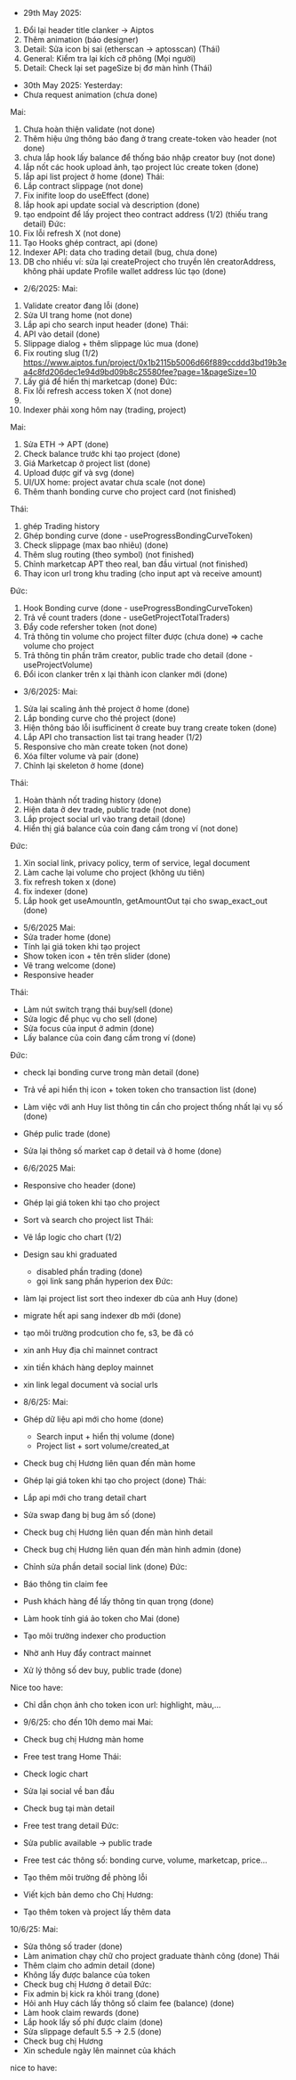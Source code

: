 - 29th May 2025:
1. Đổi lại header title clanker -> Aiptos
2. Thêm animation (báo designer) 
3. Detail: Sửa icon bị sai (etherscan -> aptosscan) (Thái)
4. General: Kiểm tra lại kích cỡ phông (Mọi người)
5. Detail: Check lại set pageSize bị đơ màn hình (Thái)

- 30th May 2025:
Yesterday:
- Chưa request animation (chưa done)

Mai:
1. Chưa hoàn thiện validate (not done)
2. Thêm hiệu ứng thông báo đang ở trang create-token vào header (not done)
3. chưa lắp hook lấy balance để thống báo nhập creator buy (not done)
4. lắp nốt các hook upload ảnh, tạo project lúc create token (done)
5. lắp api list project ở home (done)
Thái:
1. Lắp contract slippage (not done)
2. Fix inifite loop do useEffect (done)
3. lắp hook api update social và description (done)
4. tạo endpoint để lấy project theo contract address (1/2) (thiếu trang detail)
Đức:
1. Fix lỗi refresh X (not done)
2. Tạo Hooks ghép contract, api (done)
3. Indexer API: data cho trading detail (bug, chưa done)
4. DB cho nhiều ví: sửa lại createProject cho truyền lên creatorAddress, không phải update Profile wallet address lúc tạo (done)

- 2/6/2025:
Mai:
1. Validate creator đang lỗi (done)
2. Sửa UI trang home (not done)
3. Lắp api cho search input header (done)
Thái:
1. API vào detail (done)
2. Slippage dialog + thêm slippage lúc mua (done)
3. Fix routing slug (1/2)
https://www.aiptos.fun/project/0x1b2115b5006d66f889ccddd3bd19b3ea4c8fd206dec1e94d9bd09b8c25580fee?page=1&pageSize=10
4. Lấy giá để hiển thị marketcap (done)
Đức:
1. Fix lỗi refresh access token X (not done)
2. 
3. Indexer phải xong hôm nay (trading, project)

Mai:
1. Sửa ETH -> APT (done)
2. Check balance trước khi tạo project (done)
3. Giá Marketcap ở project list (done)
4. Upload được gif và svg (done)
5. UI/UX home: project avatar chưa scale (not done)
6. Thêm thanh bonding curve cho project card (not finished)

Thái:
1. ghép Trading history 
2. Ghép bonding curve (done - useProgressBondingCurveToken)
3. Check slippage (max bao nhiêu) (done)
4. Thêm slug routing (theo symbol) (not finished)
5. Chỉnh marketcap APT theo real, ban đầu virtual (not finished)
6. Thay icon url trong khu trading (cho input apt và receive amount)

Đức:
1. Hook Bonding curve (done - useProgressBondingCurveToken)
2. Trả về count traders (done - useGetProjectTotalTraders)
3. Đẩy code refersher token (not done)
4. Trả thông tin volume cho project filter được (chưa done) => cache volume cho project
5. Trả thông tin phần trăm creator, public trade cho detail (done - useProjectVolume) 
6. Đổi icon clanker trên x lại thành icon clanker mới (done)

- 3/6/2025:
Mai:
1. Sửa lại scaling ảnh thẻ project ở home (done)
2. Lắp bonding curve cho thẻ project (done)
3. Hiện thông báo lỗi isufficinent ở create buy trang create token (done)
4. Lắp API cho transaction list tại trang header (1/2)
5. Responsive cho màn create token (not done)
6. Xóa filter volume và pair  (done)
7. Chỉnh lại skeleton ở home (done)

Thái:
1. Hoàn thành nốt trading history (done)
3. Hiện data ở dev trade, public trade (not done)
4. Lắp project social url vào trang detail (done)
5. Hiển thị giá balance của coin đang cầm trong ví (not done)

Đức:
1. Xin social link, privacy policy, term of service, legal document
2. Làm cache lại volume cho project (không ưu tiên)
3. fix refresh token x (done)
4. fix indexer (done)
5. Lắp hook get useAmountIn, getAmountOut tại cho swap_exact_out (done)

- 5/6/2025
Mai:
- Sửa trader home (done)
- Tính lại giá token khi tạo project 
- Show token icon + tên trên slider (done)
- Vẽ trang welcome (done)
- Responsive header

Thái:
- Làm nút switch trạng thái buy/sell (done)
- Sửa logic để phục vụ cho sell (done)
- Sửa focus của input ở admin (done)
- Lấy balance của coin đang cầm trong ví (done)

Đức:
- check lại bonding curve trong màn detail (done)
- Trả về api hiển thị icon + token token cho transaction list (done)
- Làm việc với anh Huy list thông tin cần cho project thống nhất lại vụ số (done)
- Ghép pulic trade (done)
- Sửa lại thông số market cap ở detail và ở home (done)

- 6/6/2025
Mai:
- Responsive cho header (done)
- Ghép lại giá token khi tạo cho project
- Sort và search cho project list
Thái:
- Vẽ lắp logic cho chart (1/2)
- Design sau khi graduated 
  + disabled phần trading (done)
  + gọi link sang phần hyperion dex
Đức:
- làm lại project list sort theo indexer db của anh Huy (done)
- migrate hết api sang indexer db mới (done)
- tạo môi trường prodcution cho fe, s3, be đã có
- xin anh Huy địa chỉ mainnet contract
- xin tiền khách hàng deploy mainnet
- xin link legal document và social urls

- 8/6/25:
Mai:
- Ghép dữ liệu api mới cho home (done)
  + Search input + hiển thị volume (done)
  + Project list + sort volume/created_at
- Check bug chị Hương liên quan đến màn home 
- Ghép lại giá token khi tạo cho project (done)
Thái:
- Lắp api mới cho trang detail chart
- Sửa swap đang bị bug âm số (done)
- Check bug chị Hương liên quan đến màn hình detail
- Check bug chị Hương liên quan đến màn hình admin (done)
- Chỉnh sửa phần detail social link (done)
Đức:
- Báo thông tin claim fee
- Push khách hàng để lấy thông tin quan trọng (done)
- Làm hook tính giá ảo token cho Mai (done)
- Tạo môi trường indexer cho production
- Nhờ anh Huy đẩy contract mainnet
- Xử lý thông số dev buy, public trade (done)

Nice too have:
- Chỉ dẫn chọn ảnh cho token icon url: highlight, màu,...

- 9/6/25: cho đến 10h demo mai
Mai:
- Check bug chị Hương màn home
- Free test trang Home
Thái:
- Check logic chart
- Sửa lại social về ban đầu
- Check bug tại màn detail
- Free test trang detail
Đức:
- Sửa public available -> public trade
- Free test các thông số: bonding curve, volume, marketcap, price...
- Tạo thêm môi trường đề phòng lỗi
- Viết kịch bản demo cho
Chị Hương:
- Tạo thêm token và project lấy thêm data

10/6/25:
Mai:
- Sửa thông số trader (done)
- Làm animation chạy chữ cho project graduate thành công (done)
Thái
- Thêm claim cho admin detail (done)
- Không lấy được balance của token
- Check bug chị Hương ở detail
Đức:
- Fix admin bị kick ra khỏi trang (done)
- Hỏi anh Huy cách lấy thông số claim fee (balance) (done)
- Làm hook claim rewards (done)
- Lắp hook lấy số phí được claim (done)
- Sửa slippage default 5.5 -> 2.5 (done)
- Check bug chị Hương
- Xin schedule ngày lên mainnet của khách

nice to have: